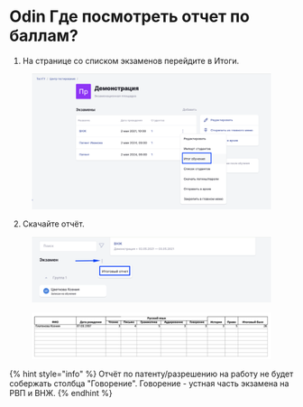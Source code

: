 # Odin Где посмотреть отчет по баллам?

1. На странице со списком экзаменов перейдите в Итоги.

<figure><img src="../.gitbook/assets/image (186).png" alt=""><figcaption></figcaption></figure>

2. Скачайте отчёт.

<figure><img src="../.gitbook/assets/image (187).png" alt=""><figcaption></figcaption></figure>

<figure><img src="../.gitbook/assets/image (188).png" alt=""><figcaption></figcaption></figure>

{% hint style="info" %}
Отчёт по патенту/разрешению на работу не будет собержать столбца "Говорение". Говорение - устная часть экзамена на РВП и ВНЖ.
{% endhint %}
